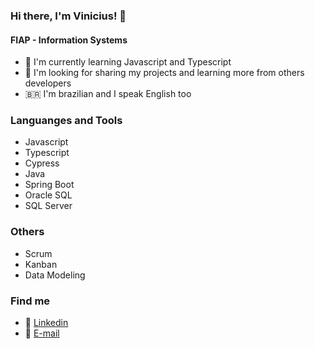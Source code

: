 ### Hi there, I'm Vinicius! 👋
#### FIAP - Information Systems

* 🌱 I'm currently learning Javascript and Typescript
* 🔭 I'm looking for sharing my projects and learning more from others developers
* 🇧🇷 I'm brazilian and I speak English too

### Languanges and Tools
* Javascript
* Typescript
* Cypress
* Java
* Spring Boot
* Oracle SQL
* SQL Server

### Others
* Scrum
* Kanban
* Data Modeling

### Find me
* 💼 [Linkedin](https://www.linkedin.com/in/vinicius-dos-santos-amaral-6b6b9519a/)
* 📧 [E-mail](vinicius.santosama@gmail.com)


